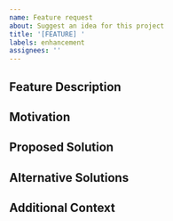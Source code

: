 ```yaml
---
name: Feature request
about: Suggest an idea for this project
title: '[FEATURE] '
labels: enhancement
assignees: ''
---
```


## Feature Description

<!-- A clear and concise description of what you want to happen -->

## Motivation

<!-- Why is this feature important? What problems does it solve? -->

## Proposed Solution

<!-- Describe how you think this could be implemented -->

## Alternative Solutions

<!-- Describe any alternative solutions or features you've considered -->

## Additional Context

<!-- Add any other context, code examples, or references about the feature request here -->
